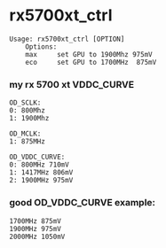 # rx5700xt_ctrl
```
Usage: rx5700xt_ctrl [OPTION]
	Options:
	max		set GPU to 1900Mhz 975mV
	eco		set GPU to 1700MHz  875mV
```

### my rx 5700 xt VDDC_CURVE
```
OD_SCLK:
0: 800Mhz
1: 1900Mhz

OD_MCLK:
1: 875MHz

OD_VDDC_CURVE:
0: 800MHz 710mV
1: 1417MHz 806mV
2: 1900MHz 975mV
```


### good OD_VDDC_CURVE example:
```
1700MHz 875mV
1900MHz 975mV
2000MHz 1050mV
```
